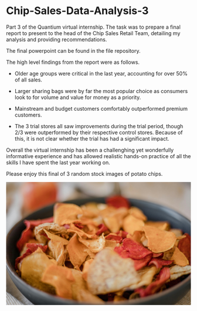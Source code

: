 # Chip-Sales-Data-Analysis-3

Part 3 of the Quantium virtual internship. The task was to prepare a final report to present to the head of the Chip Sales Retail Team, detailing my analysis and providing recommendations.

The final powerpoint can be found in the file repository.

The high level findings from the report were as follows.

 - Older age groups were critical in the last year, accounting for over 50% of all sales.

 - Larger sharing bags were by far the most popular choice as consumers look to for volume and value for money as a priority.

 - Mainstream and budget customers comfortably outperformed premium customers.

 - The 3 trial stores all saw improvements during the trial period, though 2/3 were outperformed by their respective control stores. Because of this, it is not clear whether the trial has had a significant impact.

Overall the virtual internship has been a challenghing yet wonderfully informative experience and has allowed realistic hands-on practice of all the skills I have spent the last year working on.

Please enjoy this final of 3 random stock images of potato chips.

![chips](potato_chips.jpg)
